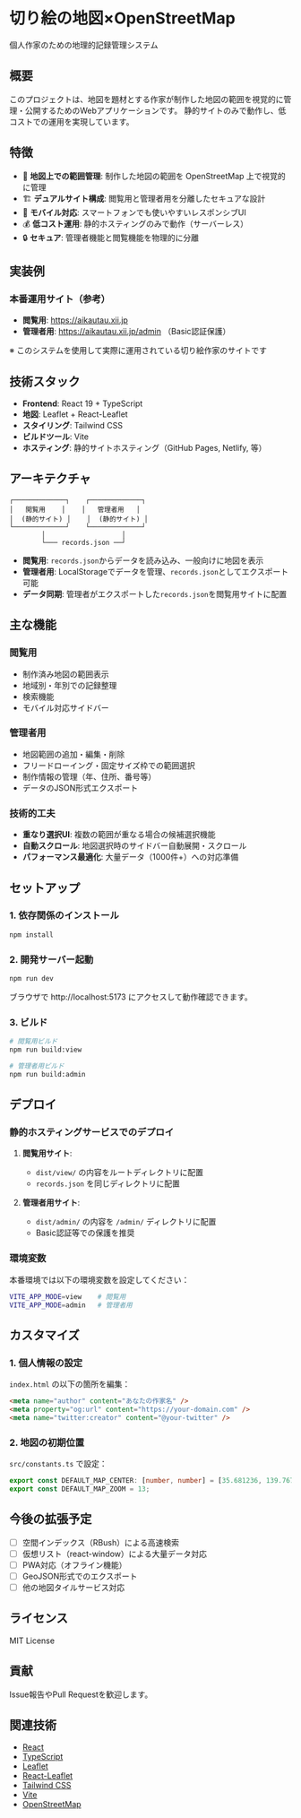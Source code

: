 # 切り絵の地図×OpenStreetMap

個人作家のための地理的記録管理システム

## 概要

このプロジェクトは、地図を題材とする作家が制作した地図の範囲を視覚的に管理・公開するためのWebアプリケーションです。
静的サイトのみで動作し、低コストでの運用を実現しています。

## 特徴

- 📍 **地図上での範囲管理**: 制作した地図の範囲を OpenStreetMap 上で視覚的に管理
- 🏗️ **デュアルサイト構成**: 閲覧用と管理者用を分離したセキュアな設計
- 📱 **モバイル対応**: スマートフォンでも使いやすいレスポンシブUI
- 💰 **低コスト運用**: 静的ホスティングのみで動作（サーバーレス）
- 🔒 **セキュア**: 管理者機能と閲覧機能を物理的に分離

## 実装例

### 本番運用サイト（参考）
- **閲覧用**: https://aikautau.xii.jp
- **管理者用**: https://aikautau.xii.jp/admin （Basic認証保護）

※ このシステムを使用して実際に運用されている切り絵作家のサイトです

## 技術スタック

- **Frontend**: React 19 + TypeScript
- **地図**: Leaflet + React-Leaflet
- **スタイリング**: Tailwind CSS
- **ビルドツール**: Vite
- **ホスティング**: 静的サイトホスティング（GitHub Pages, Netlify, 等）

## アーキテクチャ

```
┌─────────────┐    ┌─────────────┐
│   閲覧用    │    │   管理者用   │
│  (静的サイト) │    │  (静的サイト) │
└─────────────┘    └─────────────┘
        │                   │
        └─── records.json ──┘
```

- **閲覧用**: `records.json`からデータを読み込み、一般向けに地図を表示
- **管理者用**: LocalStorageでデータを管理、`records.json`としてエクスポート可能
- **データ同期**: 管理者がエクスポートした`records.json`を閲覧用サイトに配置

## 主な機能

### 閲覧用
- 制作済み地図の範囲表示
- 地域別・年別での記録整理
- 検索機能
- モバイル対応サイドバー

### 管理者用
- 地図範囲の追加・編集・削除
- フリードローイング・固定サイズ枠での範囲選択
- 制作情報の管理（年、住所、番号等）
- データのJSON形式エクスポート

### 技術的工夫
- **重なり選択UI**: 複数の範囲が重なる場合の候補選択機能
- **自動スクロール**: 地図選択時のサイドバー自動展開・スクロール
- **パフォーマンス最適化**: 大量データ（1000件+）への対応準備

## セットアップ

### 1. 依存関係のインストール
```bash
npm install
```

### 2. 開発サーバー起動
```bash
npm run dev
```

ブラウザで http://localhost:5173 にアクセスして動作確認できます。

### 3. ビルド
```bash
# 閲覧用ビルド
npm run build:view

# 管理者用ビルド  
npm run build:admin
```

## デプロイ

### 静的ホスティングサービスでのデプロイ

1. **閲覧用サイト**:
   - `dist/view/` の内容をルートディレクトリに配置
   - `records.json` を同じディレクトリに配置

2. **管理者用サイト**:
   - `dist/admin/` の内容を `/admin/` ディレクトリに配置
   - Basic認証等での保護を推奨

### 環境変数

本番環境では以下の環境変数を設定してください：

```bash
VITE_APP_MODE=view    # 閲覧用
VITE_APP_MODE=admin   # 管理者用
```

## カスタマイズ

### 1. 個人情報の設定
`index.html` の以下の箇所を編集：
```html
<meta name="author" content="あなたの作家名" />
<meta property="og:url" content="https://your-domain.com" />
<meta name="twitter:creator" content="@your-twitter" />
```

### 2. 地図の初期位置
`src/constants.ts` で設定：
```typescript
export const DEFAULT_MAP_CENTER: [number, number] = [35.681236, 139.767125];
export const DEFAULT_MAP_ZOOM = 13;
```

## 今後の拡張予定

- [ ] 空間インデックス（RBush）による高速検索
- [ ] 仮想リスト（react-window）による大量データ対応
- [ ] PWA対応（オフライン機能）
- [ ] GeoJSON形式でのエクスポート
- [ ] 他の地図タイルサービス対応

## ライセンス

MIT License

## 貢献

Issue報告やPull Requestを歓迎します。

## 関連技術

- [React](https://reactjs.org/)
- [TypeScript](https://www.typescriptlang.org/)
- [Leaflet](https://leafletjs.com/)
- [React-Leaflet](https://react-leaflet.js.org/)
- [Tailwind CSS](https://tailwindcss.com/)
- [Vite](https://vitejs.dev/)
- [OpenStreetMap](https://www.openstreetmap.org/)